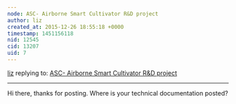 ```yaml
---
node: ASC- Airborne Smart Cultivator R&D project
author: liz
created_at: 2015-12-26 18:55:18 +0000
timestamp: 1451156118
nid: 12545
cid: 13207
uid: 7
---
```




[liz](../profile/liz) replying to: [ASC- Airborne Smart Cultivator R&D project](../notes/Mohamed/12-26-2015/asc-airborne-smart-cultivator-r-d-project)

----
Hi there, thanks for posting. Where is your technical documentation posted? 